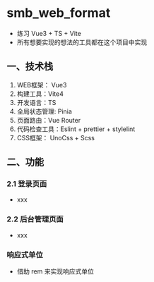 # smb_web_format

* 练习 Vue3 + TS + Vite
* 所有想要实现的想法的工具都在这个项目中实现

## 一、技术栈

1. WEB框架： Vue3
2. 构建工具：Vite4
3. 开发语言：TS
4. 全局状态管理: Pinia
5. 页面路由：Vue Router
6. 代码检查工具：Eslint  + prettier + stylelint
7. CSS框架： UnoCss + Scss

## 二、功能

### 2.1 登录页面

* xxx
  
### 2.2 后台管理页面

* xxx

### 响应式单位

* 借助 rem 来实现响应式单位
